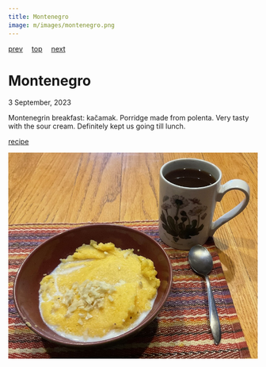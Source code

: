 ```yaml
---
title: Montenegro
image: m/images/montenegro.png
---
```

[prev](mongolia.md)&emsp;
[top](../index.md)&emsp;
[next](morocco.md)
# Montenegro
3 September, 2023

Montenegrin breakfast: kac&#774;amak. Porridge made from polenta.  Very
tasty with the sour cream. Definitely kept us going till lunch.

[recipe](https://balkanlunchbox.com/polenta-porridge-recipe-pura/)

![breakfast](images/montenegro.jpeg)
